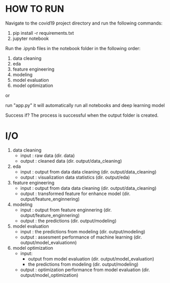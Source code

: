 # HOW TO RUN

Navigate to the covid19 project directory and run the following commands:

1. pip install -r requirements.txt
2. jupyter notebook

Run the .ipynb files in the notebook folder in the following order:

1. data cleaning
2. eda
3. feature engineering
4. modeling
5. model evaluation
6. model optimization

or

run "app.py" it will automatically run all notebooks and deep learning model

Success if?
The process is successful when the output folder is created.

# I/O

1. data cleaning
   - input : raw data (dir. data)
   - output : cleaned data (dir. output/data_cleaning)
2. eda
   - input : output from data data cleaning (dir. output/data_cleaning)
   - output : visualization data statistics (dir. output/eda)
3. feature engineering
   - input : output from data data cleaning (dir. output/data_cleaning)
   - output : transformed feature for enhance model (dir. output/feature_enginnering)
4. modeling
   - input : output from feature enginnering (dir. output/feature_enginnering)
   - output : the predictions (dir. output/modeling)
5. model evaluation
   - input : the predictions from modeling (dir. output/modeling)
   - output : assesment performance of machine learning (dir. output/model_evaluationn)
6. model optimization
   - input:
     - output from model evaluation (dir. output/model_evaluation)
     - the predictions from modeling (dir. output/modeling)
   - output : optimization performance from model evaluation (dir. output/model_optimization)
